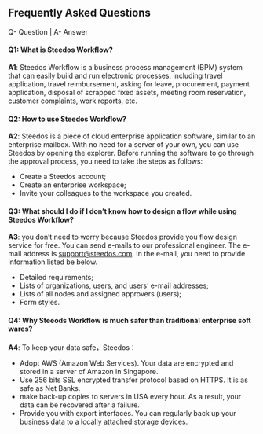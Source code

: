 
## Frequently Asked Questions

Q- Question  |   A- Answer
#### Q1: What is Steedos Workflow?

**A1**:  Steedos Workflow is a business process management (BPM) system that can easily build and run electronic processes, including travel application, travel reimbursement, asking for leave, procurement, payment application, disposal of scrapped fixed assets, meeting room reservation, customer complaints, work reports, etc.

#### Q2: How to use Steedos Workflow?

**A2**:  Steedos is a piece of cloud enterprise application software, similar to an enterprise mailbox. With no need for a server of your own, you can use Steedos by opening the explorer. Before running the software to go through the approval process, you need to take the steps as follows:
  - Create a Steedos account;
  - Create an enterprise workspace;
  - Invite your colleagues to the workspace you created.

#### Q3: What should I do if I don’t know how to design a flow while using Steedos Workflow?

**A3**:  you don’t need to worry because Steedos provide you flow design service for free. You can send e-mails to our professional engineer. The e-mail address is support@steedos.com. In the e-mail, you need to provide information listed be below.
  - Detailed requirements;
  - Lists of organizations, users, and users’ e-mail addresses;
  - Lists of all nodes and assigned approvers (users);
  - Form styles.

#### Q4: Why Steeods Workflow is much safer than traditional enterprise soft wares?

**A4**:  To keep your data safe，Steedos：
- Adopt AWS (Amazon Web Services). Your data are encrypted and stored in a server of Amazon in Singapore.
- Use 256 bits SSL encrypted transfer protocol based on HTTPS. It is as safe as Net Banks.
- make back-up copies to servers in USA every hour. As a result, your data can be recovered after a failure.
- Provide you with export interfaces. You can regularly back up your business data to a locally attached storage devices.




